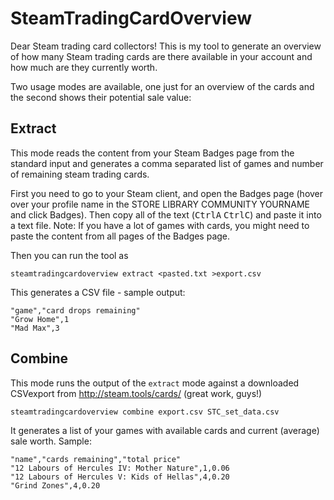 # SteamTradingCardOverview

Dear Steam trading card collectors! This is my tool to generate an overview of how many Steam trading cards are there available in your account and how much are they currently worth.

Two usage modes are available, one just for an overview of the cards and the second shows their potential sale value:  

## Extract

This mode reads the content from your Steam Badges page from the standard input and generates a comma separated list of games and number of remaining steam trading cards. 

First you need to go to your Steam client, and open the Badges page (hover over your profile name in the STORE LIBRARY COMMUNITY YOURNAME and click Badges). Then copy all of the text (<kbd>Ctrl</kbd><kbd>A</kbd> <kbd>Ctrl</kbd><kbd>C</kbd>) and paste it into a text file.
Note: If you have a lot of games with cards, you might need to paste the content from all pages of the Badges page.

Then you can run the tool as
 
    steamtradingcardoverview extract <pasted.txt >export.csv

This generates a CSV file - sample output:

    "game","card drops remaining"
    "Grow Home",1  
    "Mad Max",3

## Combine

This mode runs the output of the `extract` mode against a downloaded CSVexport from http://steam.tools/cards/ (great work, guys!)
  
    steamtradingcardoverview combine export.csv STC_set_data.csv
  
It generates a list of your games with available cards and current (average) sale worth. Sample:

    "name","cards remaining","total price"
    "12 Labours of Hercules IV: Mother Nature",1,0.06
    "12 Labours of Hercules V: Kids of Hellas",4,0.20
    "Grind Zones",4,0.20
